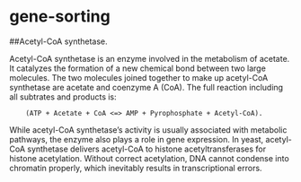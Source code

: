 # gene-sorting

##Acetyl-CoA synthetase.

Acetyl-CoA synthetase is an enzyme involved in the metabolism of acetate. It catalyzes the formation of a new chemical bond between two large molecules. The two molecules joined together to make up acetyl-CoA synthetase are acetate and coenzyme A (CoA). The full reaction including all subtrates and products is:

		(ATP + Acetate + CoA <=> AMP + Pyrophosphate + Acetyl-CoA).
		
While acetyl-CoA synthetase’s activity is usually associated with metabolic pathways, the enzyme also plays a role in gene expression. In yeast, acetyl-CoA synthetase delivers acetyl-CoA to histone acetyltransferases for histone acetylation. Without correct acetylation, DNA cannot condense into chromatin properly, which inevitably results in transcriptional errors.
